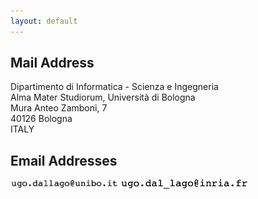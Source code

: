 ```yaml
---
layout: default
---
```


## Mail Address
<p class="fatbottom">
Dipartimento di Informatica - Scienza e Ingegneria<br>
Alma Mater Studiorum, Università di Bologna<br>
Mura Anteo Zamboni, 7<br>
40126 Bologna<br>
ITALY
</p>

## Email Addresses

<img src="/assets/img/UNIBO_email.png" height=15pt/>
<img src="/assets/img/INRIA_email.png" height=15pt/>